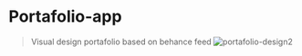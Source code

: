 # Portafolio-app
> Visual design portafolio based on behance feed
![portafolio-design2](https://user-images.githubusercontent.com/17754060/26888425-fb09db04-4b78-11e7-9ec8-d75f7b280e25.jpg)
